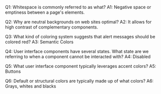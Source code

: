 Q1: Whitespace is commonly referred to as what?
A1: Negative space or emptiness between a page's elements.

Q2: Why are neutral backgrounds on web sites optimal?
A2: It allows for high contrast of complementary components.

Q3: What kind of coloring system suggests that alert messages should be colored red?
A3: Semantic Colors

Q4: User interface components have several states. What state are we referring to when a component cannot be interacted with?
A4: Disabled

Q5: What user interface component typically leverages accent colors?
A5: Buttons

Q6: Default or structural colors are typically made up of what colors?
A6: Grays, whites and blacks
